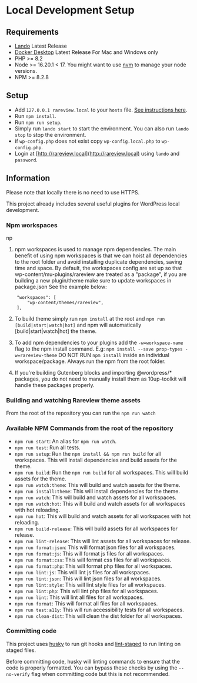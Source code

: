 # Local Development Setup

## Requirements

- [Lando](https://lando.dev) Latest Release
- [Docker Desktop](https://www.docker.com/products/docker-desktop/) Latest Release For Mac and Windows only
- PHP >= 8.2
- Node >= 16.20.1 < 17. You might want to use [nvm](https://github.com/nvm-sh/nvm) to manage your node versions.
- NPM >= 8.2.8

## Setup

- Add `127.0.0.1 rareview.local` to your `hosts` file. [See instructions here](https://www.hostinger.com/tutorials/how-to-edit-hosts-file).
- Run `npm install`.
- Run `npm run setup`.
- Simply run `lando start` to start the environment. You can also run `lando stop` to stop the environment.
- if `wp-config.php` does not exist copy `wp-config.local.php` to `wp-config.php`.
- Login at [http://rareview.local](http://rareview.local) using `lando` and `password`.

## Information

Please note that locally there is no need to use HTTPS.

This project already includes several useful plugins for WordPress local development.

### Npm workspaces
np
1. npm workspaces is used to manage npm dependencies.
The main benefit of using npm workspaces is that we can hoist all dependencies to the root folder and avoid installing duplicate dependencies, saving time and space.
By default, the workspaces config are set up so that wp-content/mu-plugins/rareview are treated as a "package",
if you are building a new plugin/theme make sure to update workspaces in package.json See the example below:


```
    "workspaces": [
        "wp-content/themes/rareview",
    ],
```

2. To build theme simply run `npm install` at the root and `npm run [build|start|watch|hot]` and npm will automatically [build|start|watch|hot] the theme.

3. To add npm dependencies to your plugins add the `-w=workspace-name` flag to the npm install command. E.g: `npm install --save prop-types -w=rareview-theme`
DO NOT RUN `npm install` inside an individual workspace/package. Always run the npm from the root folder.

4. If you're building Gutenberg blocks and importing @wordpress/* packages, you do not need to manually install them as 10up-toolkit will handle these packages properly.

### Building and watching Rareview theme assets

From the root of the repository you can run the `npm run watch`

### Available NPM Commands from the root of the repository

- `npm run start`: An alias for `npm run watch`.
- `npm run test`: Run all tests.
- `npm run setup`: Run the `npm install && npm run build` for all workspaces. This will install dependencies and build assets for the theme.
- `npm run build`: Run the `npm run build` for all workspaces. This will build assets for the theme.
- `npm run watch:theme`: This will build and watch assets for the theme.
- `npm run install:theme`: This will install dependencies for the theme.
- `npm run watch`: This will build and watch assets for all workspaces.
- `npm run watch:hot`: This will build and watch assets for all workspaces with hot reloading.
- `npm run hot`: This will build and watch assets for all workspaces with hot reloading.
- `npm run build-release`: This will build assets for all workspaces for release.
- `npm run lint-release`: This will lint assets for all workspaces for release.
- `npm run format:json`: This will format json files for all workspaces.
- `npm run format:js`: This will format js files for all workspaces.
- `npm run format:css`: This will format css files for all workspaces.
- `npm run format:php`: This will format php files for all workspaces.
- `npm run lint:js`: This will lint js files for all workspaces.
- `npm run lint:json`: This will lint json files for all workspaces.
- `npm run lint:style`: This will lint style files for all workspaces.
- `npm run lint:php`: This will lint php files for all workspaces.
- `npm run lint`: This will lint all files for all workspaces.
- `npm run format`: This will format all files for all workspaces.
- `npm run test:a11y`: This will run accessibility tests for all workspaces.
- `npm run clean-dist`: This will clean the dist folder for all workspaces.

### Committing code

This project uses [husky](https://typicode.github.io/husky/#/) to run git hooks and [lint-staged](https://github.com/lint-staged/lint-staged) to run linting on staged files.

Before committing code, husky will linting commands to ensure that the code is properly formatted. You can bypass these checks by using the `--no-verify` flag when committing code but this is not recommended.
